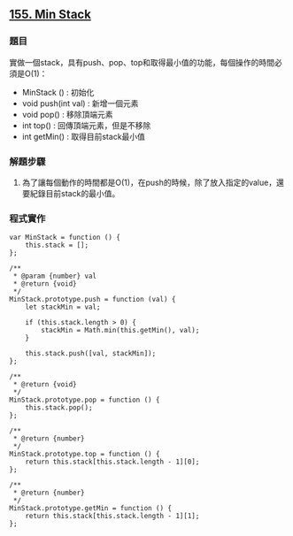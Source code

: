 ## [155. Min Stack](https://leetcode.com/problems/min-stack/description/?envType=study-plan-v2&envId=top-interview-150 "Title")

### 題目
實做一個stack，具有push、pop、top和取得最小值的功能，每個操作的時間必須是O(1)：
* MinStack () : 初始化
* void push(int val) : 新增一個元素
* void pop() : 移除頂端元素
* int top() : 回傳頂端元素，但是不移除
* int getMin() : 取得目前stack最小值


### 解題步驟
1. 為了讓每個動作的時間都是O(1)，在push的時候，除了放入指定的value，還要紀錄目前stack的最小值。


### 程式實作

```JS
var MinStack = function () {
    this.stack = [];
};

/** 
 * @param {number} val
 * @return {void}
 */
MinStack.prototype.push = function (val) {
    let stackMin = val;

    if (this.stack.length > 0) {
        stackMin = Math.min(this.getMin(), val);
    }

    this.stack.push([val, stackMin]);
};

/**
 * @return {void}
 */
MinStack.prototype.pop = function () {
    this.stack.pop();
};

/**
 * @return {number}
 */
MinStack.prototype.top = function () {
    return this.stack[this.stack.length - 1][0];
};

/**
 * @return {number}
 */
MinStack.prototype.getMin = function () {
    return this.stack[this.stack.length - 1][1];
};
```

